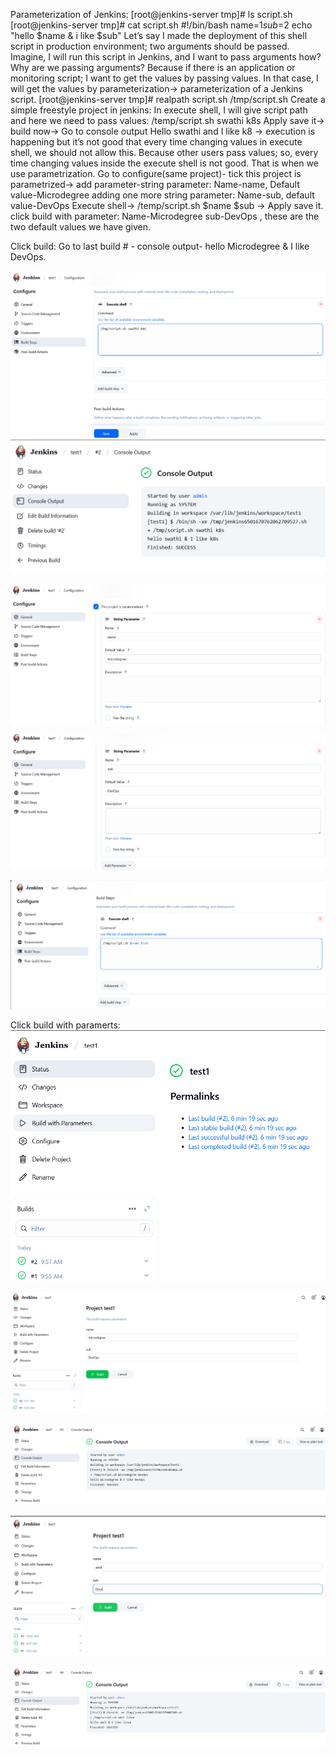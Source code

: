 Parameterization of Jenkins: 
[root@jenkins-server tmp]# ls 
script.sh
[root@jenkins-server tmp]# cat script.sh 
#!/bin/bash
name=$1
sub=$2
echo "hello $name & i like $sub" 
Let’s say I made the deployment of this shell script in production environment; two arguments
should be passed. Imagine, I will run this script in Jenkins, and I want to pass arguments how?
Why are we passing arguments? Because if there is an application or monitoring script; I want to get the values by passing values. In that case, I will get the values by parameterization-> parameterization of a Jenkins script.
[root@jenkins-server tmp]# realpath script.sh
/tmp/script.sh 
Create a simple freestyle project in jenkins:
In execute shell, I will give script path and here we need to pass values: /temp/script.sh swathi k8s
Apply save it-> build now-> Go to console output 
Hello swathi and I like k8 -> execution is happening but it’s not good that every time changing values in execute shell, we should not allow this. Because other users pass values; so, every time changing values inside the execute shell is not good. That is when we use parametrization. 
Go to configure(same project)- tick this project is parametrized-> 
add parameter-string parameter: Name-name, Default value-Microdegree 
adding one more string parameter: Name-sub, default value-DevOps 
Execute shell-> /temp/script.sh $name $sub -> Apply save it. 
click build with parameter:
Name-Microdegree   sub-DevOps , these are the  two default values we have given. 

Click build: Go to last build # - console output- hello Microdegree & I like DevOps. 











![img_1.png](img_1.png)
![img.png](img.png)

![img_2.png](img_2.png)

![img_3.png](img_3.png)

![img_4.png](img_4.png)

Click build with paramerts:
![img_5.png](img_5.png)

![img_6.png](img_6.png)

![img_7.png](img_7.png)

![img_8.png](img_8.png)

![img_9.png](img_9.png)

